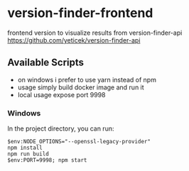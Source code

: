 # version-finder-frontend
frontend version to visualize results from version-finder-api https://github.com/yeticek/version-finder-api

## Available Scripts
* on windows i prefer to use yarn instead of npm
* usage simply build docker image and run it
* local usage expose port 9998

### Windows
In the project directory, you can run:
```
$env:NODE_OPTIONS="--openssl-legacy-provider"
npm install
npm run build
$env:PORT=9998; npm start
```